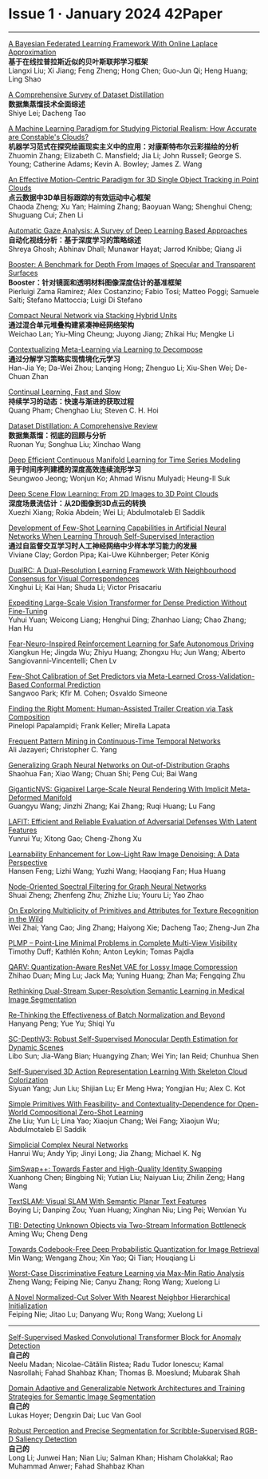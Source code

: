 # Issue 1 · January 2024 42Paper

----

[A Bayesian Federated Learning Framework With Online Laplace Approximation](https://ieeexplore.ieee.org/document/10274722/)  
**基于在线拉普拉斯近似的贝叶斯联邦学习框架**  
Liangxi Liu; Xi Jiang; Feng Zheng; Hong Chen; Guo-Jun Qi; Heng Huang; Ling Shao  

[A Comprehensive Survey of Dataset Distillation](https://ieeexplore.ieee.org/document/10273632/)  
**数据集蒸馏技术全面综述**  
Shiye Lei; Dacheng Tao  

[A Machine Learning Paradigm for Studying Pictorial Realism: How Accurate are Constable's Clouds?](https://ieeexplore.ieee.org/document/10286060/)  
**机器学习范式在探究绘画现实主义中的应用：对康斯特布尔云彩描绘的分析**  
Zhuomin Zhang; Elizabeth C. Mansfield; Jia Li; John Russell; George S. Young; Catherine Adams; Kevin A.  Bowley; James Z. Wang  

[An Effective Motion-Centric Paradigm for 3D Single Object Tracking in Point Clouds](https://ieeexplore.ieee.org/document/10285389/)  
**点云数据中3D单目标跟踪的有效运动中心框架**  
Chaoda Zheng; Xu Yan; Haiming Zhang; Baoyuan Wang; Shenghui Cheng; Shuguang Cui; Zhen Li  

[Automatic Gaze Analysis: A Survey of Deep Learning Based Approaches](https://ieeexplore.ieee.org/document/10319064/)  
**自动化视线分析：基于深度学习的策略综述**  
Shreya Ghosh; Abhinav Dhall; Munawar Hayat; Jarrod Knibbe; Qiang Ji  

[Booster: A Benchmark for Depth From Images of Specular and Transparent Surfaces](https://ieeexplore.ieee.org/document/10278453/)  
**Booster：针对镜面和透明材料图像深度估计的基准框架**  
Pierluigi Zama Ramirez; Alex Costanzino; Fabio Tosi; Matteo Poggi; Samuele Salti; Stefano Mattoccia; Luigi Di Stefano  

[Compact Neural Network via Stacking Hybrid Units](https://ieeexplore.ieee.org/document/10275036/)  
**通过混合单元堆叠构建紧凑神经网络架构**  
Weichao Lan; Yiu-Ming Cheung; Juyong Jiang; Zhikai Hu; Mengke Li  

[Contextualizing Meta-Learning via Learning to Decompose](https://ieeexplore.ieee.org/document/10256146/)  
**通过分解学习策略实现情境化元学习**  
Han-Jia Ye; Da-Wei Zhou; Lanqing Hong; Zhenguo Li; Xiu-Shen Wei; De-Chuan Zhan  

[Continual Learning, Fast and Slow](https://ieeexplore.ieee.org/document/10285461/)  
**持续学习的动态：快速与渐进的获取过程**  
Quang Pham; Chenghao Liu; Steven C. H. Hoi  

[Dataset Distillation: A Comprehensive Review](https://ieeexplore.ieee.org/document/10275116/)  
**数据集蒸馏：彻底的回顾与分析**  
Ruonan Yu; Songhua Liu; Xinchao Wang  

[Deep Efficient Continuous Manifold Learning for Time Series Modeling](https://ieeexplore.ieee.org/document/10266751/)  
**用于时间序列建模的深度高效连续流形学习**  
Seungwoo Jeong; Wonjun Ko; Ahmad Wisnu Mulyadi; Heung-Il Suk  

[Deep Scene Flow Learning: From 2D Images to 3D Point Clouds](https://ieeexplore.ieee.org/document/10264132/)  
**深度场景流估计：从2D图像到3D点云的转换**  
Xuezhi Xiang; Rokia Abdein; Wei Li; Abdulmotaleb El Saddik  

[Development of Few-Shot Learning Capabilities in Artificial Neural Networks When Learning Through Self-Supervised Interaction](https://ieeexplore.ieee.org/document/10274870/)  
**通过自监督交互学习时人工神经网络中少样本学习能力的发展**  
Viviane Clay; Gordon Pipa; Kai-Uwe Kühnberger; Peter König  



[DualRC: A Dual-Resolution Learning Framework With Neighbourhood Consensus for Visual Correspondences](https://ieeexplore.ieee.org/document/10255317/)  
Xinghui Li; Kai Han; Shuda Li; Victor Prisacariu  

[Expediting Large-Scale Vision Transformer for Dense Prediction Without Fine-Tuning](https://ieeexplore.ieee.org/document/10296029/)  
Yuhui Yuan; Weicong Liang; Henghui Ding; Zhanhao Liang; Chao Zhang; Han Hu  

[Fear-Neuro-Inspired Reinforcement Learning for Safe Autonomous Driving](https://ieeexplore.ieee.org/document/10273631/)  
Xiangkun He; Jingda Wu; Zhiyu Huang; Zhongxu Hu; Jun Wang; Alberto Sangiovanni-Vincentelli; Chen Lv  

[Few-Shot Calibration of Set Predictors via Meta-Learned Cross-Validation-Based Conformal Prediction](https://ieeexplore.ieee.org/document/10293257/)  
Sangwoo Park; Kfir M. Cohen; Osvaldo Simeone  

[Finding the Right Moment: Human-Assisted Trailer Creation via Task Composition](https://ieeexplore.ieee.org/document/10286994/)  
Pinelopi Papalampidi; Frank Keller; Mirella Lapata  

[Frequent Pattern Mining in Continuous-Time Temporal Networks](https://ieeexplore.ieee.org/document/10286094/)  
Ali Jazayeri; Christopher C. Yang  

[Generalizing Graph Neural Networks on Out-of-Distribution Graphs](https://ieeexplore.ieee.org/document/10268633/)  
Shaohua Fan; Xiao Wang; Chuan Shi; Peng Cui; Bai Wang  

[GiganticNVS: Gigapixel Large-Scale Neural Rendering With Implicit Meta-Deformed Manifold](https://ieeexplore.ieee.org/document/10274871/)  
Guangyu Wang;  Jinzhi Zhang;  Kai Zhang;  Ruqi Huang;  Lu Fang  

[LAFIT: Efficient and Reliable Evaluation of Adversarial Defenses With Latent Features](https://ieeexplore.ieee.org/document/10285432/)  
Yunrui Yu;  Xitong Gao;  Cheng-Zhong Xu  

[Learnability Enhancement for Low-Light Raw Image Denoising: A Data Perspective](https://ieeexplore.ieee.org/document/10207751/)  
Hansen Feng; Lizhi Wang; Yuzhi Wang; Haoqiang Fan; Hua Huang  

[Node-Oriented Spectral Filtering for Graph Neural Networks](https://ieeexplore.ieee.org/document/10286416/)  
Shuai Zheng; Zhenfeng Zhu; Zhizhe Liu; Youru Li; Yao Zhao  

[On Exploring Multiplicity of Primitives and Attributes for Texture Recognition in the Wild](https://ieeexplore.ieee.org/document/10286884/)  
Wei Zhai; Yang Cao; Jing Zhang; Haiyong Xie; Dacheng Tao; Zheng-Jun Zha  

[PLMP – Point-Line Minimal Problems in Complete Multi-View Visibility](https://ieeexplore.ieee.org/document/10286103/)  
Timothy Duff; Kathlén Kohn; Anton Leykin; Tomas Pajdla  

[QARV: Quantization-Aware ResNet VAE for Lossy Image Compression](https://ieeexplore.ieee.org/document/10274142/)  
Zhihao Duan; Ming Lu; Jack Ma; Yuning Huang; Zhan Ma; Fengqing Zhu  

[Rethinking Dual-Stream Super-Resolution Semantic Learning in Medical Image Segmentation](https://ieeexplore.ieee.org/document/10274145/)  

[Re-Thinking the Effectiveness of Batch Normalization and Beyond](https://ieeexplore.ieee.org/document/10262355/)  
Hanyang Peng; Yue Yu; Shiqi Yu  



[SC-DepthV3: Robust Self-Supervised Monocular Depth Estimation for Dynamic Scenes](https://ieeexplore.ieee.org/document/10273446/)  
Libo Sun; Jia-Wang Bian; Huangying Zhan; Wei Yin; Ian Reid; Chunhua Shen  

[Self-Supervised 3D Action Representation Learning With Skeleton Cloud Colorization](https://ieeexplore.ieee.org/document/10288273/)  
Siyuan Yang; Jun Liu; Shijian Lu; Er Meng Hwa; Yongjian Hu; Alex C. Kot  

[Simple Primitives With Feasibility- and Contextuality-Dependence for Open-World Compositional Zero-Shot Learning](https://ieeexplore.ieee.org/document/10274865/)  
Zhe Liu; Yun Li; Lina Yao; Xiaojun Chang; Wei Fang; Xiaojun Wu; Abdulmotaleb El Saddik  

[Simplicial Complex Neural Networks](https://ieeexplore.ieee.org/document/10285604/)  
Hanrui Wu; Andy Yip; Jinyi Long; Jia Zhang; Michael K. Ng  

[SimSwap++: Towards Faster and High-Quality Identity Swapping](https://ieeexplore.ieee.org/document/10225678/)  
Xuanhong Chen; Bingbing Ni; Yutian Liu; Naiyuan Liu; Zhilin Zeng; Hang Wang  

[TextSLAM: Visual SLAM With Semantic Planar Text Features](https://ieeexplore.ieee.org/document/10285400/)  
Boying Li; Danping Zou; Yuan Huang; Xinghan Niu; Ling Pei; Wenxian Yu  

[TIB: Detecting Unknown Objects via Two-Stream Information Bottleneck](https://ieeexplore.ieee.org/document/10275124/)  
Aming Wu; Cheng Deng

[Towards Codebook-Free Deep Probabilistic Quantization for Image Retrieval](https://ieeexplore.ieee.org/document/10285365/)  
Min Wang; Wengang Zhou; Xin Yao; Qi Tian; Houqiang Li  

[Worst-Case Discriminative Feature Learning via Max-Min Ratio Analysis](https://ieeexplore.ieee.org/document/10275043/)  
Zheng Wang; Feiping Nie; Canyu Zhang; Rong Wang; Xuelong Li  

[A Novel Normalized-Cut Solver With Nearest Neighbor Hierarchical Initialization](https://ieeexplore.ieee.org/document/10132543/)  
Feiping Nie; Jitao Lu; Danyang Wu; Rong Wang; Xuelong Li  

-----
[Self-Supervised Masked Convolutional Transformer Block for Anomaly Detection](https://ieeexplore.ieee.org/document/10273635/)  
**自己的**  
Neelu Madan; Nicolae-Cătălin Ristea; Radu Tudor Ionescu; Kamal Nasrollahi; Fahad Shahbaz Khan; Thomas B.  Moeslund; Mubarak Shah


[Domain Adaptive and Generalizable Network Architectures and Training Strategies for Semantic Image Segmentation](https://ieeexplore.ieee.org/document/10266755/)  
**自己的**  
Lukas Hoyer; Dengxin Dai; Luc Van Gool  

[Robust Perception and Precise Segmentation for Scribble-Supervised RGB-D Saliency Detection](https://ieeexplore.ieee.org/document/10288361/)  
**自己的**  
Long Li; Junwei Han; Nian Liu; Salman Khan; Hisham Cholakkal; Rao Muhammad Anwer; Fahad Shahbaz Khan  
